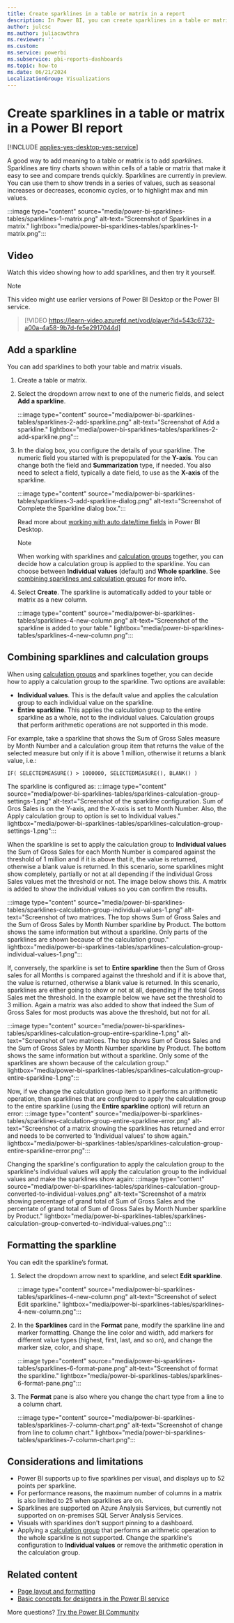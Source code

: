 ```yaml
---
title: Create sparklines in a table or matrix in a report
description: In Power BI, you can create sparklines in a table or matrix in a Power BI report.
author: julcsc
ms.author: juliacawthra
ms.reviewer: ''
ms.custom:
ms.service: powerbi
ms.subservice: pbi-reports-dashboards
ms.topic: how-to
ms.date: 06/21/2024
LocalizationGroup: Visualizations
---
```

# Create sparklines in a table or matrix in a Power BI report

[!INCLUDE [applies-yes-desktop-yes-service](../includes/applies-yes-desktop-yes-service.md)]

A good way to add meaning to a table or matrix is to add *sparklines*. Sparklines are tiny charts shown within cells of a table or matrix that make it easy to see and compare trends quickly. Sparklines are currently in preview. You can use them to show trends in a series of values, such as seasonal increases or decreases, economic cycles, or to highlight max and min values.

:::image type="content" source="media/power-bi-sparklines-tables/sparklines-1-matrix.png" alt-text="Screenshot of Sparklines in a matrix." lightbox="media/power-bi-sparklines-tables/sparklines-1-matrix.png":::

## Video

Watch this video showing how to add sparklines, and then try it yourself.

> [!NOTE]
> This video might use earlier versions of Power BI Desktop or the Power BI service.

> [!VIDEO https://learn-video.azurefd.net/vod/player?id=543c6732-a00a-4a58-9b7d-fe5e2917044d]

## Add a sparkline

You can add sparklines to both your table and matrix visuals. 

1. Create a table or matrix.
1. Select the dropdown arrow next to one of the numeric fields, and select **Add a sparkline**.

    :::image type="content" source="media/power-bi-sparklines-tables/sparklines-2-add-sparkline.png" alt-text="Screenshot of Add a sparkline." lightbox="media/power-bi-sparklines-tables/sparklines-2-add-sparkline.png":::

1. In the dialog box, you configure the details of your sparkline. The numeric field you started with is prepopulated for the **Y-axis**. You can change both the field and **Summarization** type, if needed. You also need to select a field, typically a date field, to use as the **X-axis** of the sparkline.

    :::image type="content" source="media/power-bi-sparklines-tables/sparklines-3-add-sparkline-dialog.png" alt-text="Screenshot of Complete the Sparkline dialog box.":::

    Read more about [working with auto date/time fields](../transform-model/desktop-auto-date-time.md#work-with-auto-datetime) in Power BI Desktop.

    > [!NOTE]
    > When working with sparklines and [calculation groups](../transform-model/calculation-groups.md) together, you can decide how a calculation group is applied to the sparkline. You can choose between **Individual values** (default) and **Whole sparkline**. See [combining sparklines and calculation groups](#combining-sparklines-and-calculation-groups) for more info.

1. Select **Create**. The sparkline is automatically added to your table or matrix as a new column.

    :::image type="content" source="media/power-bi-sparklines-tables/sparklines-4-new-column.png" alt-text="Screenshot of the sparkline is added to your table." lightbox="media/power-bi-sparklines-tables/sparklines-4-new-column.png":::

## Combining sparklines and calculation groups
When using [calculation groups](../transform-model/calculation-groups.md) and sparklines together, you can decide how to apply a calculation group to the sparkline. Two options are available:
- **Individual values**. This is the default value and applies the calculation group to each individual value on the sparkline.
- **Entire sparkline**. This applies the calculation group to the entire sparkline as a whole, not to the individual values. Calculation groups that perform arithmetic operations are not supported in this mode.

For example, take a sparkline that shows the Sum of Gross Sales measure by Month Number and a calculation group item that returns the value of the selected measure but only if it is above 1 million, otherwise it returns a blank value, i.e.:

```dax
IF( SELECTEDMEASURE() > 1000000, SELECTEDMEASURE(), BLANK() )
```

The sparkline is configured as:
:::image type="content" source="media/power-bi-sparklines-tables/sparklines-calculation-group-settings-1.png" alt-text="Screenshot of the sparkline configuration. Sum of Gros Sales is on the Y-axis, and the X-axis is set to Month Number. Also, the Apply calculation group to option is set to Individual values." lightbox="media/power-bi-sparklines-tables/sparklines-calculation-group-settings-1.png":::

When the sparkline is set to apply the calculation group to **Individual values** the Sum of Gross Sales for each Month Number is compared against the threshold of 1 million and if it is above that it, the value is returned, otherwise a blank value is returned. In this scenario, some sparklines might show completely, partially or not at all depending if the individual Gross Sales values met the threshold or not. The image below shows this. A matrix is added to show the individual values so you can confirm the results.

:::image type="content" source="media/power-bi-sparklines-tables/sparklines-calculation-group-individual-values-1.png" alt-text="Screenshot of two matrices. The top shows Sum of Gross Sales and the Sum of Gross Sales by Month Number sparkline by Product. The bottom shows the same information but without a sparkline. Only parts of the sparklines are shown because of the calculation group." lightbox="media/power-bi-sparklines-tables/sparklines-calculation-group-individual-values-1.png":::

If, conversely, the sparkline is set to **Entire sparkline** then the Sum of Gross sales for all Months is compared against the threshold and if it is above that, the value is returned, otherwise a blank value is returned. In this scenario, sparklines are either going to show or not at all, depending if the total Gross Sales met the threshold. In the example below we have set the threshold to 3 million. Again a matrix was also added to show that indeed the Sum of Gross Sales for most products was above the threshold, but not for all.

:::image type="content" source="media/power-bi-sparklines-tables/sparklines-calculation-group-entire-sparkline-1.png" alt-text="Screenshot of two matrices. The top shows Sum of Gross Sales and the Sum of Gross Sales by Month Number sparkline by Product. The bottom shows the same information but without a sparkline. Only some of the sparklines are shown because of the calculation group." lightbox="media/power-bi-sparklines-tables/sparklines-calculation-group-entire-sparkline-1.png":::

Now, if we change the calculation group item so it performs an arithmetic operation, then sparklines that are configured to apply the calculation group to the entire sparkline (using the **Entire sparkline** option) will return an error:
:::image type="content" source="media/power-bi-sparklines-tables/sparklines-calculation-group-entire-sparkline-error.png" alt-text="Screenshot of a matrix showing the sparklines has returned and error and needs to be converted to 'Individual values' to show again." lightbox="media/power-bi-sparklines-tables/sparklines-calculation-group-entire-sparkline-error.png":::

Changing the sparkline's configuration to apply the calculation group to the sparkline's individual values will apply the calculation group to the individual values and make the sparklines show again:
:::image type="content" source="media/power-bi-sparklines-tables/sparklines-calculation-group-converted-to-individual-values.png" alt-text="Screenshot of a matrix showing percentage of grand total of Sum of Gross Sales and the percentate of grand total of Sum of Gross Sales by Month Number sparkline by Product." lightbox="media/power-bi-sparklines-tables/sparklines-calculation-group-converted-to-individual-values.png":::

## Formatting the sparkline

You can edit the sparkline’s format.

1. Select the dropdown arrow next to sparkline, and select **Edit sparkline**.

    :::image type="content" source="media/power-bi-sparklines-tables/sparklines-4-new-column.png" alt-text="Screenshot of select Edit sparkline." lightbox="media/power-bi-sparklines-tables/sparklines-4-new-column.png":::

1. In the **Sparklines** card in the **Format** pane, modify the sparkline line and marker formatting. Change the line color and width, add markers for different value types (highest, first, last, and so on), and change the marker size, color, and shape.

    :::image type="content" source="media/power-bi-sparklines-tables/sparklines-6-format-pane.png" alt-text="Screenshot of format the sparkline." lightbox="media/power-bi-sparklines-tables/sparklines-6-format-pane.png":::

1. The **Format** pane is also where you change the chart type from a line to a column chart.

    :::image type="content" source="media/power-bi-sparklines-tables/sparklines-7-column-chart.png" alt-text="Screenshot of change from line to column chart." lightbox="media/power-bi-sparklines-tables/sparklines-7-column-chart.png":::

## Considerations and limitations

- Power BI supports up to five sparklines per visual, and displays up to 52 points per sparkline.
- For performance reasons, the maximum number of columns in a matrix is also limited to 25 when sparklines are on.
- Sparklines are supported on Azure Analysis Services, but currently not supported on on-premises SQL Server Analysis Services.
- Visuals with sparklines don't support pinning to a dashboard.
- Applying a [calculation group](../transform-model/calculation-groups.md) that performs an arithmetic operation to the whole sparkline is not supported. Change the sparkline's configuration to **Individual values** or remove the arithmetic operation in the calculation group.

## Related content

- [Page layout and formatting](/training/modules/visuals-in-power-bi/12-formatting)
- [Basic concepts for designers in the Power BI service](../fundamentals/service-basic-concepts.md)

More questions? [Try the Power BI Community](https://community.powerbi.com/)
